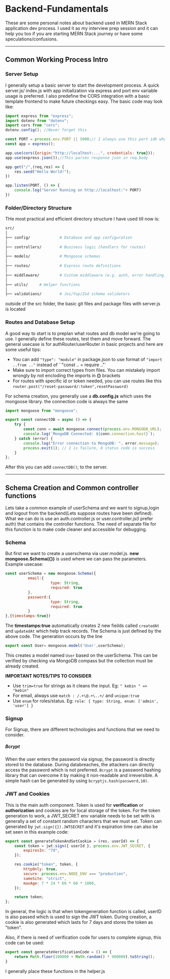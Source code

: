 # Backend-Fundamentals
These are some personal notes about backend used in MERN Stack application dev process.  I used it as my interview prep session and it can help you too if you are starting MERN Stack journey or have some speculations/confusions.

---

## Common Working Process Intro

### Server Setup
I generally setup a basic server to start the development process. A quick server.js/ index.js with app initialization via express and port env variable usage is preferred. I also predefine the CORS integration with a basic template frontend to make future checkings easy. 
The basic code may look like:
```js
import express from "express";
import dotenv from "dotenv";
import cors from "cors";
dotenv.config(); //Never forget this

const PORT = process.env.PORT || 5000;// I always use this port idk why
const app = express();

app.use(cors({origin:"http://localhost:...", credentials: true}));
app.use(express.json());//This parses response json in req.body

app.get("/",(req,res) => {
    res.send("Hello World!");
})

app.listen(PORT, () => {
    console.log("Server Running on http://localhost:"+ PORT)
})
```


### Folder/Directory Structure
THe most practical and efficient directory structure I have used till now is: 
```bash
src/
│
├── config/             # Database and app configuration
│
├── controllers/        # Business logic (handlers for routes)
│
├── models/             # Mongoose schemas
│
├── routes/             # Express route definitions
│
├── middleware/         # Custom middleware (e.g. auth, error handling)
│
├── utils/     # Helper functions 
│
├── validations/        # Joi/Yup/Zod schema validators 
```
outside of the src folder, the basic git files and package files with server.js is located

### Routes and Database Setup
A good way to start is to preplan what routes and db model we're going to use. I generally define these routes, test them and move forward. The general usecase is for authRouter/userRouter in basic projects and here are some useful tips: 
- You can add `"type": "module"` in package.json to use format of `"import ..from .."` instead of ``"const .. = require .."`
- Make sure to import correct types from files. You can mistakely import wrongly by not encloding the imports in **{}** brackets 
- For routes with specific id or token needed, you can use routes like this `router.post("/reset-password/:token",resetPassword)`

For schema creation, you generally use a **db.config.js** which uses the mongoose library. the connection code is always the same

```js
import mongoose from "mongoose";

export const connectDB = async () => {
	try {
		const conn = await mongoose.connect(process.env.MONGODB_URL);
		console.log(`MongoDB Connected: ${conn.connection.host}`);
	} catch (error) {
		console.log("Error connection to MongoDB: ", error.message);
		process.exit(1); // 1 is failure, 0 status code is success
	}
};
```
After this you can add `connectDB()`; to the server.

---

## Schema Creation and Common controller functions
Lets take a common example of userSchema and we want to signup,login and logout from the backend(Lets suppose routes have been defined). What we can do is use an auth.controller.js or user.controller.js(I prefer auth) that contains the controller functions. The need of separate file for this function is to make code cleaner and accessible for debugging.

### Schema
But first we want to create a userschema via user.model.js. **new mongoose.Schema({})** is used where we can pass the parameters. Example usecase:
```js
const userSchema = new mongoose.Schema({
          email:{
                    type: String,
                    required: true
          },
          password:{
                    type: String,
                    required: true
          }
},{timestamps:true})
```
The **timestamps:true** automatically creates 2 new fieilds called `createdAt` and `updatedAt` which help track records.
The Schema is just defined by the above code. The generation occurs by the line 
```js
export const User= mongoose.model('User',userSchema);
```
This creates a model named `User` based on the userSchema. This can be verified by checking via MongoDB compass but the collection must be already created.

****IMPORTANT NOTES/TIPS TO CONSIDER****

- Use `trim=true` for strings as it cleans the input. Eg: `" kebin " => "kebin"`
- For email, always use `match : /.+\@.+\..+/` and `unique:true`
- Use `enum` for roles/status. Eg: `role: { type: String, enum: ['admin', 'user'] }`

### Signup
For Signup, there are different technologies and functions that we need to consider.

##### Bcrypt
When the user enters the password via signup, the password is directly stored to the database. During databreaches, the attackers can directly access the password which is not preferred. `Bcrypt` is a password hashing library that can overcome it by making it non-readable and irreversible.
A simple hash can be generated by using `bcryptjs.hash(password,10)`. 

### JWT and Cookies
This is the main auth component. Token is used for **verification** or ****authorization**** and cookies are for local storage of the token.
For the token generation to work, a JWT_SECRET env variable needs to be set with is generally a set of constant random characters that we must set. Token can generated by `jwt.sign({}).JWTSECRET` and it's expiration time can also be set seen in this example code: 
```js
export const generateTokenAndSetCookie = (res, userId) => {
	const token = jwt.sign({ userId }, process.env.JWT_SECRET, {
		expiresIn: "7d",
	});

	res.cookie("token", token, {
		httpOnly: true,
		secure: process.env.NODE_ENV === "production",
		sameSite: "strict",
		maxAge: 7 * 24 * 60 * 60 * 1000,
	});

	return token;
};
```
In general, the logic is that when tokengeneration function is called, userID is also passed which is used to sign the JWT token. During creation, a cookie is also generated which lasts for 7 days and stores the token as "token".

Also, if there is need of verification code for users to complete signup, this code can be used: 
```js
export const generateVerificationCode = () => {
    return Math.floor(100000 + Math.random() * 900000).toString();
}
```
I generally place these functions in the helper.js

